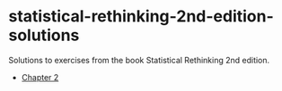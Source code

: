 # statistical-rethinking-2nd-edition-solutions
Solutions to exercises from the book Statistical Rethinking 2nd edition.

- [Chapter 2](chapter2.html)